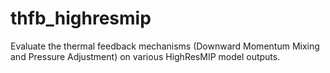 # thfb_highresmip
Evaluate the thermal feedback mechanisms (Downward Momentum Mixing and Pressure Adjustment) on various HighResMIP model outputs.
